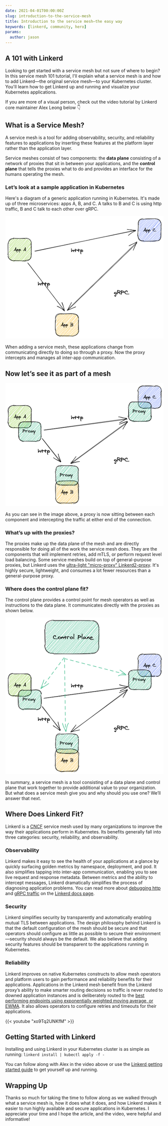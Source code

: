 ```yaml
---
date: 2021-04-01T00:00:00Z
slug: introduction-to-the-service-mesh
title: Introduction to the service mesh—the easy way
keywords: [linkerd, community, hero]
params:
  author: jason
---
```


## A 101 with Linkerd

Looking to get started with a service mesh but not sure of where to begin? In this service mesh 101 tutorial, I'll explain what a service mesh is and how to add Linkerd—the original service mesh—to your Kubernetes cluster. You'll learn how to get  Linkerd up and running and visualize your Kubernetes applications.

If you are more of a visual person, check out the video tutorial by Linkerd core maintainer Alex Leong below 👇

## What is a Service Mesh?

A service mesh is a tool for adding observability, security, and reliability features to applications by inserting these features at the platform layer rather than the application layer.

Service meshes consist of two components: the **data plane** consisting of a network of proxies that sit in between your applications, and the **control plane** that tells the proxies what to do and provides an interface for the humans operating the mesh.

### Let’s look at a sample application in Kubernetes

Here's a diagram of a generic application running in Kubernetes. It's made up of three microservices: apps A, B, and C. A talks to B and C is using http traffic, B and C talk to each other over gRPC.

![Unmeshed app](unmeshed-app.png "Unmeshed app")

When adding a service mesh, these applications change from communicating directly to doing so through a proxy. Now the proxy intercepts and manages all inter-app communication.

## Now let’s see it as part of a mesh

![Meshed app](meshed-app.png "Meshed app")

As you can see in the image above, a proxy is now sitting between each component and intercepting the traffic at either end of the connection.

### What’s up with the proxies?

The proxies make up the data plane of the mesh and are directly responsible for doing all of the work the service mesh does. They are the components that will implement retries, add mTLS, or perform request level load balancing. Some service meshes build on top of general-purpose proxies, but Linkerd uses the [ultra-light "micro-proxy" Linkerd2-proxy](/2020/12/03/why-linkerd-doesnt-use-envoy/). It's highly secure, lightweight, and consumes a lot fewer resources than a general-purpose proxy.

### Where does the control plane fit?

The control plane provides a control point for mesh operators as well as instructions to the data plane. It communicates directly with the proxies as shown below.

![Control Plane](control-plane.png "Control Plane")

In summary, a service mesh is a tool consisting of a data plane and control plane that work together to provide additional value to your organization. But what does a service mesh give you and why should you use one? We’ll answer that next.

## Where Does Linkerd Fit?

Linkerd is a [CNCF](https://www.cncf.io/) service mesh used by many organizations to improve the way their applications perform in Kubernetes. Its benefits generally fall into three categories: security, reliability, and observability.

### Observability

Linkerd makes it easy to see the health of your applications at a glance by quickly surfacing golden metrics by namespace, deployment, and pod. It also simplifies tapping into inter-app communication, enabling you to see live request and response metadata. Between metrics and the ability to intercept messages, Linkerd dramatically simplifies the process of diagnosing application problems. You can read more about [debugging http](/2.10/tasks/books/) and [gRPC traffic](/2.10/tasks/debugging-your-service/) on the [Linkerd docs page](/2.10/overview/).

### Security

Linkerd simplifies security by transparently and automatically enabling mutual TLS between applications. The design philosophy behind Linkerd is that the default configuration of the mesh should be secure and that operators should configure as little as possible to secure their environment—security should always be the default. We also believe that adding security features should be transparent to the applications running in Kubernetes.

### Reliability

Linkerd improves on native Kubernetes constructs to allow mesh operators and platform users to gain performance and reliability benefits for their applications. Applications in the Linkerd mesh benefit from the Linkerd proxy’s ability to make smarter routing decisions so traffic is never routed to downed application instances and is deliberately routed to the [best performing endpoints using exponentially weighted moving average, or EWMA](/2.10/features/load-balancing/). It also allows operators to configure retries and timeouts for their applications.

{{< youtube "xo9Tq2UNKfM" >}}

## Getting Started with Linkerd

Installing and using Linkerd in your Kubernetes cluster is as simple as running: `linkerd install | kubectl apply -f -`

You can follow along with Alex in the video above or use the [Linkerd getting started guide](/2.10/getting-started/) to get yourself up and running.

## Wrapping Up

Thanks so much for taking the time to follow along as we walked through what a service mesh is, how it does what it does, and how Linkerd makes it easier to run highly available and secure applications in Kubernetes. I appreciate your time and I hope the article, and the video, were helpful and informative!
